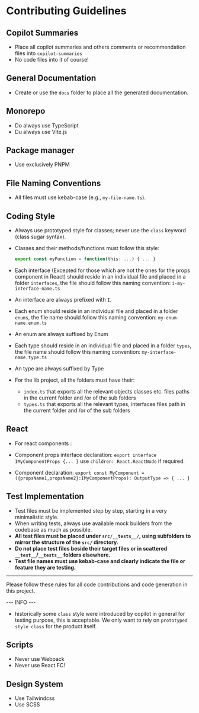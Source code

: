 # Contributing Guidelines

## Copilot Summaries

- Place all copilot summaries and others comments or recommendation files into `copilot-summaries`
- No code files into it of course!

## General Documentation 

- Create or use the `docs` folder to place all the generated documentation.


## Monorepo 

- Do always use TypeScript
- Du always use Vite.js

## Package manager

- Use exclusively PNPM

## File Naming Conventions

- All files must use kebab-case (e.g., `my-file-name.ts`).

## Coding Style

- Always use prototyped style for classes; never use the `class` keyword (class sugar syntax).
- Classes and their methods/functions must follow this style:
    ```ts
    export const myFunction = function(this: ...) { ... }
    ```
- Each interface (Excepted for those which are not the ones for the props component in React) should reside in an individual file and placed in a folder `interfaces`, the file should follow this naming convention: `i-my-interface-name.ts`

- An interface are always prefixed with `I`.

- Each enum should reside in an individual file and placed in a folder `enums`, the file name should follow this naming convention: `my-enum-name.enum.ts`

- An enum are always suffixed by Enum

- Each type should reside  in an individual file and placed in a folder `types`, the file name should follow this naming convention: `my-interface-name.type.ts`

- An type are always suffixed by Type

- For the lib project, all the folders must have their:
  - `index.ts` that exports all the relevant objects classes etc. files paths in the current folder and /or of the sub folders 
  - `types.ts` that exports all the relevant types, interfaces files path in the current folder and /or of the sub folders 

## React 

- For react components :

- Component props interface declaration: `export interface IMyComponentProps {... }` use `children: React.ReactNode` if required.
- Component declaration: `export const MyComponent = ({propsName1,propsName2}:IMyComponentProps): OutputType => { ... }`

## Test Implementation

- Test files must be implemented step by step, starting in a very minimalistic style.
- When writing tests, always use available mock builders from the codebase as much as possible.
- **All test files must be placed under `src/__tests__/`, using subfolders to mirror the structure of the `src/` directory.**
- **Do not place test files beside their target files or in scattered `__test__`/`__tests__` folders elsewhere.**
- **Test file names must use kebab-case and clearly indicate the file or feature they are testing.**

---

Please follow these rules for all code contributions and code generation in this project.

--- INFO ---

- historically some `class` style were introduced by copilot in general for testing purpose, this is acceptable. We only want to rely on `prototyped style class` for the product itself.

## Scripts 

- Never use Webpack 
- Never use React.FC!



## Design System

- Use Tailwindcss
- Use SCSS